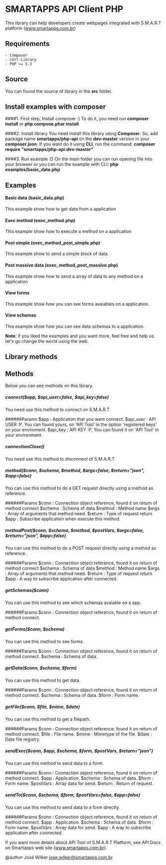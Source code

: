 # SMARTAPPS API Client PHP

This library can help developers create webpages integrated with S.M.A.R.T platform (www.smartapps.com.br)

## Requirements

	- Composer
	- cUrl Library
	- PHP >= 5.3

## Source

You can found the source of library in the **src** folder.

## Install examples with composer

####1. First step, Install composer :)
To do it, you need run <b>composer install</b> or <b>php compose.phar install</b>.

####2. Install library
You need install this library using **Composer**. So, add package name **smartapps/php-api** on the **dev-master** version in your **composer.json**. If you want do it using **CLI**, run the command: **composer require "smartapps/php-api:dev-master"**.

####3. Run example :D
On the main folder you can run opening file into your browser or you can run the example with CLI: <b>php examples/basic_data.php</b>

## Examples

#### Basic data (basic_data.php)
This example show how to get data from a application

#### Exec method (exec_method.php)
This example show how to execute a method on a application

#### Post simple (exec_method_post_simple.php)
This example show to send a simple block of data.

#### Post massive data (exec_method_post_massive.php)
This example show how to send a array of data to any method on a application

#### View forms
This example show how you can see forms avaiables on a application.

#### View schemas
This example show how you can see data schemas to a application.

**Note**: if you liked the examples and you want more, feel free and help us. let's go change the world using the web.

## Library methods

## Methods
Below you can see methods on this library.

##### connect($app, $api_user=false, $api_key=false)
You need use this method to connect on S.M.A.R.T

######Params
	$app 		: Application that you want connect.
	$api_user	: API USER :P, You can found yours, on 'API Tool' in the option 'registered keys' on your enviroment.
	$api_key 	: API KEY :P, You can found it on 'API Tool' in your environment.

##### connectionClose()
You need use this method to disconnect of S.M.A.R.T

##### method($conn, $schema, $method, $args=false, $return="json", $app=false)
You can use this method to do a GET request directly using a method as reference.

######Params
	$conn 		: Connection object reference, found it on return of method connect
	$schema 	: Schema of data
	$method 	: Method name
	$args		: Array of arguments that method need.
	$return 	: Type of request return
	$app 		: Subscribe application when execute this method.

##### methodPost($conn, $schema, $method, $postVars, $args=false, $return="json", $app=false)
You can use this method to do a POST request directly using a method as reference.

######Params
	$conn 		: Connection object reference, found it on return of method connect
	$schema 	: Schema of data
	$method 	: Method name
	$args		: Array of arguments that method need.
	$return 	: Type of request return
	$app 		: A way to subscribe application after connected.

##### getSchemas($conn)
You can use this method to see which schemas avaiable on a app.

######Params
	$conn 		: Connection object reference, found it on return of method connect.

##### getForms($conn, $schema)
You can use this method to see forms.

######Params
	$conn 		: Connection object reference, found it on return of method connect.
	$schema 	: Schema of data.

##### getData($conn, $schema, $form)
You can use this method to get data.

######Params
	$conn 		: Connection object reference, found it on return of method connect.
	$schema 	: Schema of data.
	$form 		: Form name.

##### getFile($conn, $file, $mime, $date)
You can use this method to get a filepath.

######Params
	$conn 		: Connection object reference, found it on return of method connect.
	$file 		: File name.
	$mime 		: Mimetype of the file.
	$date 		: Date file registry.

##### sendExec($conn, $app, $schema, $form, $postVars, $return="json")
You can use this method to send data to a form.

######Params
	$conn 		: Connection object reference, found it on return of method connect.
	$app 		: Application.
	$schema 	: Schema of data.
	$form 		: Form name.
	$postVars 	: Array data for send.
	$return 	: Return of request.

##### sendTo($conn, $schema, $form, $postVars=false, $app=false)
You can use this method to send data to a form directly.

######Params
	$conn 		: Connection object reference, found it on return of method connect.
	$app 		: Application.
	$schema 	: Schema of data.
	$form 		: Form name.
	$postVars 	: Array data for send.
	$app 		: A way to subscribe application after connected.


If you want more details about API Tool of S.M.A.R.T Platform, see API Docs on Smartapps web site (www.smartapps.com.br).

@author José Wilker <jose.wilker@smartapps.com.br>